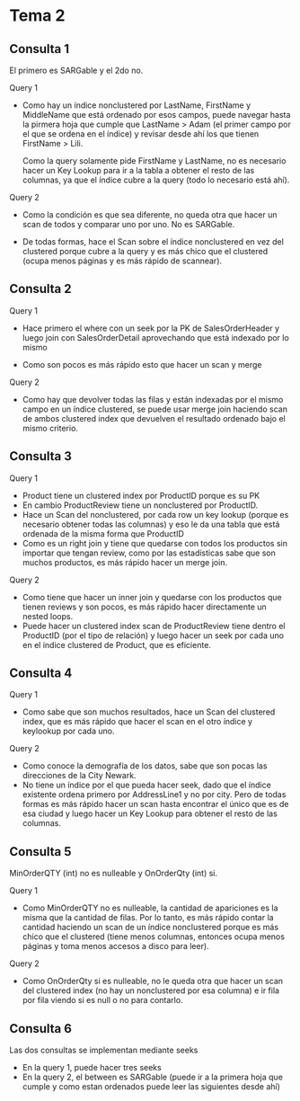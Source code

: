 # Tema 2

## Consulta 1

El primero es SARGable y el 2do no.

Query 1

- Como hay un índice nonclustered por LastName, FirstName y MiddleName que está
  ordenado por esos campos, puede navegar hasta la pirmera hoja que cumple que
  LastName > Adam (el primer campo por el que se ordena en el índice) y revisar
  desde ahí los que tienen FirstName > Lili.

  Como la query solamente pide FirstName y LastName, no es necesario hacer un
  Key Lookup para ir a la tabla a obtener el resto de las columnas, ya que el
  índice cubre a la query (todo lo necesario está ahí).

Query 2

- Como la condición es que sea diferente, no queda otra que hacer un scan de
  todos y comparar uno por uno. No es SARGable.

- De todas formas, hace el Scan sobre el índice nonclustered en vez del
  clustered porque cubre a la query y es más chico que el clustered (ocupa menos
  páginas y es más rápido de scannear).

## Consulta 2

Query 1

- Hace primero el where con un seek por la PK de SalesOrderHeader y luego join
  con SalesOrderDetail aprovechando que está indexado por lo mismo

- Como son pocos es más rápido esto que hacer un scan y merge

Query 2

- Como hay que devolver todas las filas y están indexadas por el mismo campo en
  un índice clustered, se puede usar merge join haciendo scan de ambos clustered
  index que devuelven el resultado ordenado bajo el mismo criterio.

## Consulta 3

Query 1

- Product tiene un clustered index por ProductID porque es su PK
- En cambio ProductReview tiene un nonclustered por ProductID.
- Hace un Scan del nonclustered, por cada row un key lookup (porque es necesario
  obtener todas las columnas) y eso le da una tabla que está ordenada de la
  misma forma que ProductID
- Como es un right join y tiene que quedarse con todos los productos sin
  importar que tengan review, como por las estadísticas sabe que son muchos
  productos, es más rápido hacer un merge join.

Query 2

- Como tiene que hacer un inner join y quedarse con los productos que tienen
  reviews y son pocos, es más rápido hacer directamente un nested loops.
- Puede hacer un clustered index scan de ProductReview tiene dentro el ProductID
  (por el tipo de relación) y luego hacer un seek por cada uno en el índice
  clustered de Product, que es eficiente.

## Consulta 4

Query 1

- Como sabe que son muchos resultados, hace un Scan del clustered index, que es
  más rápido que hacer el scan en el otro índice y keylookup por cada uno.

Query 2

- Como conoce la demografía de los datos, sabe que son pocas las direcciones de
  la City Newark.
- No tiene un índice por el que pueda hacer seek, dado que el índice existente
  ordena primero por AddressLine1 y no por city. Pero de todas formas es más
  rápido hacer un scan hasta encontrar el único que es de esa ciudad y luego
  hacer un Key Lookup para obtener el resto de las columnas.

## Consulta 5

MinOrderQTY (int) no es nulleable y OnOrderQty (int) si.

Query 1

- Como MinOrderQTY no es nulleable, la cantidad de apariciones es la misma que
  la cantidad de filas. Por lo tanto, es más rápido contar la cantidad haciendo
  un scan de un índice nonclustered porque es más chico que el clustered (tiene
  menos columnas, entonces ocupa menos páginas y toma menos accesos a disco para
  leer).

Query 2

- Como OnOrderQty si es nulleable, no le queda otra que hacer un scan del
  clustered index (no hay un nonclustered por esa columna) e ir fila por fila
  viendo si es null o no para contarlo.

## Consulta 6

Las dos consultas se implementan mediante seeks

- En la query 1, puede hacer tres seeks
- En la query 2, el between es SARGable (puede ir a la primera hoja que cumple y
como estan ordenados puede leer las siguientes desde ahí)